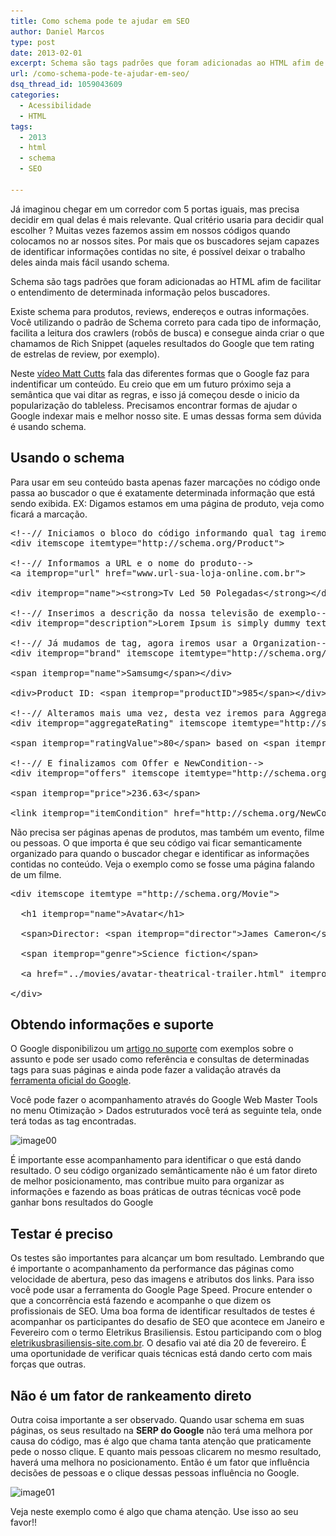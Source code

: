 ```yaml
---
title: Como schema pode te ajudar em SEO
author: Daniel Marcos
type: post
date: 2013-02-01
excerpt: Schema são tags padrões que foram adicionadas ao HTML afim de facilitar o entendimento de determinada informação pelos buscadores.
url: /como-schema-pode-te-ajudar-em-seo/
dsq_thread_id: 1059043609
categories:
  - Acessibilidade
  - HTML
tags:
  - 2013
  - html
  - schema
  - SEO

---
```

Já imaginou chegar em um corredor com 5 portas iguais, mas precisa decidir em qual delas é mais relevante. Qual critério usaria para decidir qual escolher ? Muitas vezes fazemos assim em nossos códigos quando colocamos no ar nossos sites. Por mais que os buscadores sejam capazes de identificar informações contidas no site, é possível deixar o trabalho deles ainda mais fácil usando schema.

Schema são tags padrões que foram adicionadas ao HTML afim de facilitar o entendimento de determinada informação pelos buscadores.

Existe schema para produtos, reviews, endereços e outras informações. Você utilizando o padrão de Schema correto para cada tipo de informação, facilita a leitura dos crawlers (robôs de busca) e consegue ainda criar o que chamamos de Rich Snippet (aqueles resultados do Google que tem rating de estrelas de review, por exemplo).

Neste [vídeo Matt Cutts][1] fala das diferentes formas que o Google faz para indentificar um conteúdo. Eu creio que em um futuro próximo seja a semântica que vai ditar as regras, e isso já começou desde o inicio da popularização do tableless. Precisamos encontrar formas de ajudar o Google indexar mais e melhor nosso site. E umas dessas forma sem dúvida é usando schema.

## Usando o schema

Para usar em seu conteúdo basta apenas fazer marcações no código onde passa ao buscador o que é exatamente determinada informação que está sendo exibida. EX: Digamos estamos em uma página de produto, veja como ficará a marcação.

<pre class="lang-html">&lt;!--// Iniciamos o bloco do c&oacute;digo informando qual tag iremos utilizar, neste caso &eacute; a Product--&gt;
&lt;div itemscope itemtype="http://schema.org/Product"&gt;

&lt;!--// Informamos a URL e o nome do produto--&gt;
&lt;a itemprop="url" href="www.url-sua-loja-online.com.br"&gt;

&lt;div itemprop="name"&gt;&lt;strong&gt;Tv Led 50 Polegadas&lt;/strong&gt;&lt;/div&gt;&lt;/a&gt;

&lt;!--// Inserimos a descri&ccedil;&atilde;o da nossa televis&atilde;o de exemplo--&gt;
&lt;div itemprop="description"&gt;Lorem Ipsum is simply dummy text of the printing and typesetting industry. Lorem Ipsum has been the industry's standard dummy text ever since the 1500s&lt;/div&gt;

&lt;!--// J&aacute; mudamos de tag, agora iremos usar a Organization--&gt;
&lt;div itemprop="brand" itemscope itemtype="http://schema.org/Organization"&gt;

&lt;span itemprop="name"&gt;Samsumg&lt;/span&gt;&lt;/div&gt;

&lt;div&gt;Product ID: &lt;span itemprop="productID"&gt;985&lt;/span&gt;&lt;/div&gt;

&lt;!--// Alteramos mais uma vez, desta vez iremos para AggregateRating--&gt;
&lt;div itemprop="aggregateRating" itemscope itemtype="http://schema.org/AggregateRating"&gt;

&lt;span itemprop="ratingValue"&gt;80&lt;/span&gt; based on &lt;span itemprop="reviewCount"&gt;125&lt;/span&gt; reviews&lt;/div&gt;

&lt;!--// E finalizamos com Offer e NewCondition--&gt;
&lt;div itemprop="offers" itemscope itemtype="http://schema.org/Offer"&gt;

&lt;span itemprop="price"&gt;236.63&lt;/span&gt;

&lt;link itemprop="itemCondition" href="http://schema.org/NewCondition" /&gt;New&lt;/div&gt;&lt;/div&gt;
</pre>

Não precisa ser páginas apenas de produtos, mas também um evento, filme ou pessoas. O que importa é que seu código vai ficar semanticamente organizado para quando o buscador chegar e identificar as informações contidas no conteúdo. Veja o exemplo como se fosse uma página falando de um filme.

<pre class="lang-html">&lt;div itemscope itemtype ="http://schema.org/Movie"&gt;

  &lt;h1 itemprop="name"&gt;Avatar&lt;/h1&gt;

  &lt;span&gt;Director: &lt;span itemprop="director"&gt;James Cameron&lt;/span&gt; (born August 16, 1954)&lt;/span&gt;

  &lt;span itemprop="genre"&gt;Science fiction&lt;/span&gt;

  &lt;a href="../movies/avatar-theatrical-trailer.html" itemprop="trailer"&gt;Trailer&lt;/a&gt;

&lt;/div&gt;
</pre>

## Obtendo informações e suporte

O Google disponibilizou um [artigo no suporte][2] com exemplos sobre o assunto e pode ser usado como referência e consultas de determinadas tags para suas páginas e ainda pode fazer a validação através da [ferramenta oficial do Google][3].

Você pode fazer o acompanhamento através do Google Web Master Tools no menu Otimização > Dados estruturados você terá as seguinte tela, onde terá todas as tag encontradas.

<img src="https://raw.githubusercontent.com/diegoeis/tableless-static-images/master/2013/02/image00.jpg" alt="image00" class="alignnone size-full wp-image-8102" srcset="uploads/2013/02/image00.jpg 480w, uploads/2013/02/image00-329x113.jpg 329w" sizes="(max-width: 480px) 100vw, 480px" />

É importante esse acompanhamento para identificar o que está dando resultado. O seu código organizado semânticamente não é um fator direto de melhor posicionamento, mas contribue muito para organizar as informações e fazendo as boas práticas de outras técnicas você pode ganhar bons resultados do Google

## Testar é preciso

Os testes são importantes para alcançar um bom resultado. Lembrando que é importante o acompanhamento da performance das páginas como velocidade de abertura, peso das imagens e atributos dos links. Para isso você pode usar a ferramenta do Google Page Speed. Procure entender o que a concorrência está fazendo e acompanhe o que dizem os profissionais de SEO. Uma boa forma de identificar resultados de testes é acompanhar os participantes do desafio de SEO que acontece em Janeiro e Fevereiro com o termo Eletrikus Brasiliensis. Estou participando com o blog [eletrikusbrasiliensis-site.com.br][4]. O desafio vai até dia 20 de fevereiro. É uma oportunidade de verificar quais técnicas está dando certo com mais forças que outras.

## Não é um fator de rankeamento direto

Outra coisa importante a ser observado. Quando usar schema em suas páginas, os seus resultado na **SERP do Google** não terá uma melhora por causa do código, mas é algo que chama tanta atenção que praticamente pede o nosso clique. E quanto mais pessoas clicarem no mesmo resultado, haverá uma melhora no posicionamento. Então é um fator que influência decisões de pessoas e o clique dessas pessoas influência no Google.

<img src="https://raw.githubusercontent.com/diegoeis/tableless-static-images/master/2013/02/image01.jpg" alt="image01" width="533" height="93" class="alignnone size-full wp-image-8103" srcset="uploads/2013/02/image01.jpg 533w, uploads/2013/02/image01-329x57.jpg 329w" sizes="(max-width: 533px) 100vw, 533px" />

Veja neste exemplo como é algo que chama atenção. Use isso ao seu favor!!

 [1]: http://www.youtube.com/watch?v=IZF13_4obbQ
 [2]: http://support.google.com/webmasters/bin/answer.py?hl=en&answer=146750&topic=1088474&ctx=topic
 [3]: http://www.google.com/webmasters/tools/richsnippets
 [4]: http://eletrikusbrasiliensis-site.com.br/